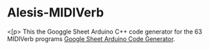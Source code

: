 # Alesis-MIDIVerb
<[p>
This the Googgle Sheet Arduino C++ code generator for the 63 MIDIVerb programs [Google Sheet Arduino Code Generator](https://docs.google.com/spreadsheets/d/1yQemGv53Av7L-OJZtf2nkcku0w0WbReV2ulC2aUQBb0/edit?usp=sharing "Goggle Sheet MIDIVerb Arduino Code Generator").
